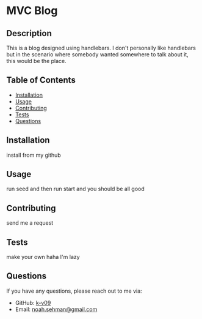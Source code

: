 # MVC Blog

## Description
This is a blog designed using handlebars. I don't personally like handlebars but in the scenario where somebody wanted somewhere to talk about it, this would be the place.

## Table of Contents
- [Installation](#installation)
- [Usage](#usage)
- [Contributing](#contributing)
- [Tests](#tests)
- [Questions](#questions)

## Installation
install from my github

## Usage
run seed and then run start and you should be all good

## Contributing
send me a request

## Tests
make your own haha I'm lazy

## Questions
If you have any questions, please reach out to me via:
- GitHub: [k-v09](https://github.com/k-v09)
- Email: noah.sehman@gmail.com
